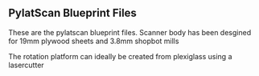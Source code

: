 PylatScan Blueprint Files
-------------------------

These are the pylatscan blueprint files.
Scanner body has been desgined for 19mm plywood sheets and 3.8mm shopbot mills

The rotation platform can ideally be created from plexiglass using a lasercutter

